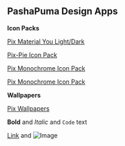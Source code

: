 ## PashaPuma Design Apps

**Icon Packs**

 [Pix Material You Light/Dark](https://pashapuma.github.io/pixMaterial/you_light_dark) 
 
 [Pix-Pie Icon Pack](https://pashapuma.github.io/pixMaterial/pix_pie) 
 
 [Pix Monochrome Icon Pack](https://pashapuma.github.io/pixMaterial/monochrome) 
 
 [Pix Monochrome Icon Pack](https://pashapuma.github.io/pixMaterial/material_reborn) 
 
 **Wallpapers**
 
 [Pix Wallpapers](https://pashapuma.github.io/Wallpapers_app/) 
 






**Bold** and _Italic_ and `Code` text

[Link](url) and ![Image](src)
```
